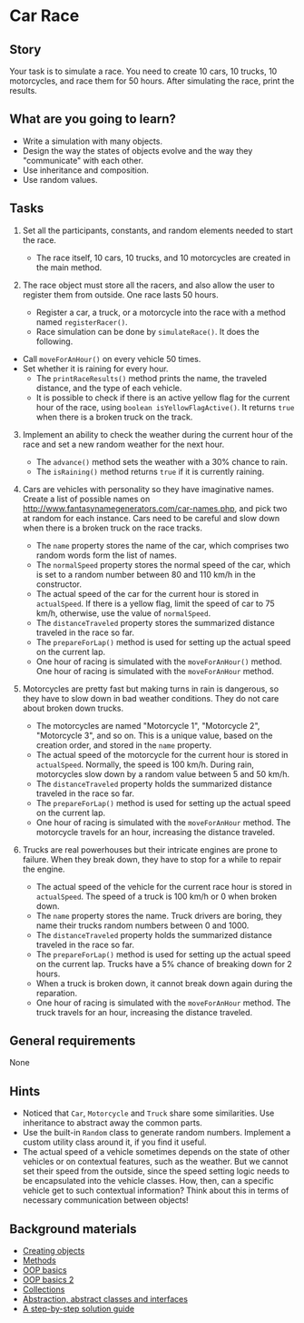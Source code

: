 # Car Race

## Story

Your task is to simulate a race. You need to create 10
cars, 10 trucks, 10 motorcycles, and race them for 50 hours. After
simulating the race, print the results.

## What are you going to learn?

- Write a simulation with many objects.
- Design the way the states of objects evolve and the way they "communicate" with each other.
- Use inheritance and composition.
- Use random values.

## Tasks

1. Set all the participants, constants, and random elements needed to start the race.
    - The race itself, 10 cars, 10 trucks, and 10 motorcycles are created in the main method.

2. The race object must store all the racers, and also allow the user to register them from outside. One race lasts 50 hours.
    - Register a car, a truck, or a motorcycle into the race with a method named `registerRacer()`.
    - Race simulation can be done by `simulateRace()`. It does the following.
  - Call `moveForAnHour()` on every vehicle 50 times.
  - Set whether it is raining for every hour.
    - The `printRaceResults()` method prints the name, the traveled distance, and the type of each vehicle.
    - It is possible to check if there is an active yellow flag for the current hour of the race, using `boolean isYellowFlagActive()`. It returns `true` when there is a broken truck on the track.

3. Implement an ability to check the weather during the current hour of the race and set a new random weather for the next hour.
    - The `advance()` method sets the weather with a 30% chance to rain.
    - The `isRaining()` method returns `true` if it is currently raining.

4. Cars are vehicles with personality so they have imaginative names. Create a list of possible names on http://www.fantasynamegenerators.com/car-names.php, and pick two at random for each instance. Cars need to be careful and slow down when there is a broken truck on the race tracks.
    - The `name` property stores the name of the car, which comprises two random words form the list of names.
    - The `normalSpeed` property stores the normal speed of the car, which is set to a random number between 80 and 110 km/h in the constructor.
    - The actual speed of the car for the current hour is stored in `actualSpeed`. If there is a yellow flag, limit the speed of car to 75 km/h, otherwise, use the value of `normalSpeed`.
    - The `distanceTraveled` property stores the summarized distance traveled in the race so far.
    - The `prepareForLap()` method is used for setting up the actual speed on the current lap.
    - One hour of racing is simulated with the `moveForAnHour()` method. One hour of racing is simulated with the `moveForAnHour` method.

5. Motorcycles are pretty fast but making turns in rain is dangerous, so they have to slow down in bad weather conditions. They do not care about broken down trucks.
    - The motorcycles are named "Motorcycle 1", "Motorcycle 2", "Motorcycle 3", and so on. This is a unique value, based on the creation order, and stored in the `name` property.
    - The actual speed of the motorcycle for the current hour is stored in `actualSpeed`. Normally, the speed is 100 km/h. During rain, motorcycles slow down by a random value between 5 and 50 km/h.
    - The `distanceTraveled` property holds the summarized distance traveled in the race so far.
    - The `prepareForLap()` method is used for setting up the actual speed on the current lap.
    - One hour of racing is simulated with the `moveForAnHour` method. The motorcycle travels for an hour, increasing the distance traveled.

6. Trucks are real powerhouses but their intricate engines are prone to failure. When they break down, they have to stop for a while to repair the engine.
    - The actual speed of the vehicle for the current race hour is stored in `actualSpeed`. The speed of a truck is 100 km/h or 0 when broken down.
    - The `name` property stores the name. Truck drivers are boring, they name their trucks random numbers between 0 and 1000.
    - The `distanceTraveled` property holds the summarized distance traveled in the race so far.
    - The `prepareForLap()` method is used for setting up the actual speed on the current lap. Trucks have a 5% chance of breaking down for 2 hours.
    - When a truck is broken down, it cannot break down again during the reparation.
    - One hour of racing is simulated with the `moveForAnHour` method. The truck travels for an hour, increasing the distance traveled.

## General requirements

None

## Hints

- Noticed that `Car`, `Motorcycle` and `Truck` share some similarities.
  Use inheritance to abstract away the common parts.
- Use the built-in `Random` class to generate random numbers.
  Implement a custom utility class around it, if you find it useful.
- The actual speed of a vehicle sometimes depends on the state of other vehicles or
  on contextual features, such as the weather. But we cannot set their speed from the outside,
  since the speed setting logic needs to be encapsulated into the vehicle classes.
  How, then, can a specific vehicle get to such contextual information? Think about this
  in terms of necessary communication between objects!

## Background materials

- [Creating objects](project/curriculum/materials/pages/java/creating-objects.md)
- [Methods](project/curriculum/materials/pages/java/methods.md)
- [OOP basics](project/curriculum/materials/pages/java/basics-of-object-oriented-programming.md)
- [OOP basics 2](project/curriculum/materials/pages/java/basics-of-object-oriented-programming-with-java-part-2.md)
- [Collections](project/curriculum/materials/competencies/java-data-structures/java-collections.md.html)
- [Abstraction, abstract classes and interfaces](project/curriculum/materials/pages/java/abstraction.md)
- [A step-by-step solution guide](project/curriculum/materials/pages/guides/car-race--java.md)

